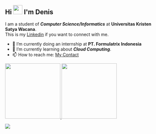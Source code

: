 ## Hi <img src="https://raw.githubusercontent.com/MartinHeinz/MartinHeinz/master/wave.gif" width="30px"> I'm Denis 

I am a student of ***Computer Science/Informatics*** at **Universitas Kristen Satya Wacana**.<br>
This is my [Linkedin](https://www.linkedin.com/in/denisadfer/) if you want to connect with me.

- 🔭 I’m currently doing an internship at **PT. Formulatrix Indonesia**
- 🌱 I’m currently learning about ***Cloud Computing***.
- 📫 How to reach me: [My Contact](https://biolinky.co/denisadfer)

<p align="left">
<a href="https://github.com/denisadfer">
  <img height="180em" src="https://github-readme-stats-eight-theta.vercel.app/api?username=denisadfer&show_icons=true&theme=omni&include_all_commits=true&count_private=true"/>
  <img height="180em" src="https://github-readme-stats-eight-theta.vercel.app/api/top-langs/?username=denisadfer&layout=compact&langs_count=8&theme=omni"/>
</a>
</p>

![](https://komarev.com/ghpvc/?username=denisadfer&color=blue)
<!-- 
<img src="https://camo.githubusercontent.com/587cc3d3c72b574822f1021d1f5435b72d1e2d1c8a6c6805802b29ab0b0d5741/68747470733a2f2f76697369746f722d62616467652e6c616f62692e6963752f62616467653f706167655f69643d79756c697573697573312e79756c69757369757331"/> -->

<!-- 
**denisadfer/denisadfer** is a ✨ _special_ ✨ repository because its `README.md` (this file) appears on your GitHub profile.

Here are some ideas to get you started:

- 🔭 I’m currently working on ...
- 🌱 I’m currently learning ...
- 👯 I’m looking to collaborate on ...
- 🤔 I’m looking for help with ...
- 💬 Ask me about ...
- 📫 How to reach me: ...
- 😄 Pronouns: ...
- ⚡ Fun fact: ...

 -->
